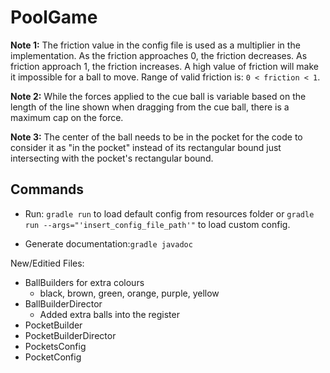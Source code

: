 # PoolGame

**Note 1:** The friction value in the config file is used as a multiplier in the
implementation. As the friction approaches 0, the friction decreases. As friction
approach 1, the friction increases. A high value of friction will make it 
impossible for a ball to move. Range of valid friction is: `0 < friction < 1`.

**Note 2:** While the forces applied to the cue ball is variable based on the
length of the line shown when dragging from the cue ball, there is a maximum cap
on the force.

**Note 3:** The center of the ball needs to be in the pocket for the code to 
consider it as "in the pocket" instead of its rectangular bound just intersecting
with the pocket's rectangular bound.

## Commands

* Run: `gradle run` to load default config from resources folder or 
`gradle run --args="'insert_config_file_path'"` to load custom config.

* Generate documentation:`gradle javadoc`

New/Editied Files:
- BallBuilders for extra colours
  - black, brown, green, orange, purple, yellow
- BallBuilderDirector
  - Added extra balls into the register
- PocketBuilder
- PocketBuilderDirector
- PocketsConfig
- PocketConfig